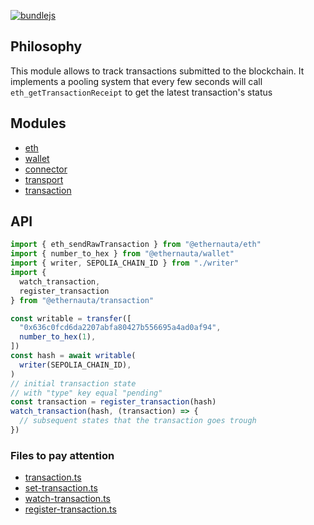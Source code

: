 [![bundlejs](https://deno.bundlejs.com/badge?q=@ethernauta/transaction@0.0.10&treeshake=[*])](https://deno.bundlejs.com/badge?q=@ethernauta/transaction@0.0.10&treeshake=[*])

## Philosophy

This module allows to track transactions submitted to the blockchain. It implements a pooling system that every few seconds will call `eth_getTransactionReceipt` to get the latest transaction's status

## Modules

- [eth](https://github.com/niconiahi/ethernauta/blob/main/packages/eth)
- [wallet](https://github.com/niconiahi/ethernauta/blob/main/packages/wallet)
- [connector](https://github.com/niconiahi/ethernauta/blob/main/packages/connector)
- [transport](https://github.com/niconiahi/ethernauta/blob/main/packages/transport)
- [transaction](https://github.com/niconiahi/ethernauta/blob/main/packages/transaction)

## API

```ts
import { eth_sendRawTransaction } from "@ethernauta/eth"
import { number_to_hex } from "@ethernauta/wallet"
import { writer, SEPOLIA_CHAIN_ID } from "./writer"
import {
  watch_transaction,
  register_transaction
} from "@ethernauta/transaction"

const writable = transfer([
  "0x636c0fcd6da2207abfa80427b556695a4ad0af94",
  number_to_hex(1),
])
const hash = await writable(
  writer(SEPOLIA_CHAIN_ID),
)
// initial transaction state 
// with "type" key equal "pending"
const transaction = register_transaction(hash)
watch_transaction(hash, (transaction) => {
  // subsequent states that the transaction goes trough
})
```

### Files to pay attention

- [transaction.ts](https://github.com/niconiahi/ethernauta/blob/main/packages/transaction/src/transaction.ts)
- [set-transaction.ts](https://github.com/niconiahi/ethernauta/blob/main/packages/transaction/src/set-transaction.ts)
- [watch-transaction.ts](https://github.com/niconiahi/ethernauta/blob/main/packages/transaction/src/watch-transaction.ts)
- [register-transaction.ts](https://github.com/niconiahi/ethernauta/blob/main/packages/transaction/src/register-transaction.ts)
